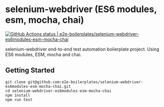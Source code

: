 # selenium-webdriver (ES6 modules, esm, mocha, chai)

[![GitHub Actions status | e2e-boilerplates/selenium-webdriver-es6modules-esm-mocha-chai](https://github.com/e2e-boilerplates/selenium-webdriver-es6modules-esm-mocha-chai/workflows/NodeCI/badge.svg)](https://github.com/e2e-boilerplates/selenium-webdriver-es6modules-esm-mocha-chai/actions?workflow=NodeCI)

selenium-webdriver end-to-end test automation boilerplate project. Using ES6 modules, ESM, mocha and chai.

## Getting Started

    git clone git@github.com:e2e-boilerplates/selenium-webdriver-es6modules-esm-mocha-chai.git
    cd selenium-webdriver-es6modules-esm-mocha-chai
    npm install
    npm run test
